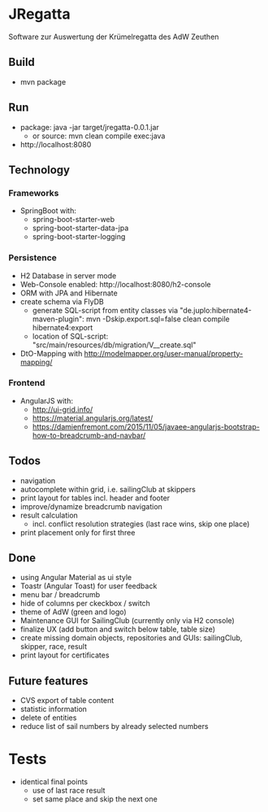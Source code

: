 # JRegatta
Software zur Auswertung der Krümelregatta des AdW Zeuthen 

## Build
* mvn package

## Run
* package: java -jar target/jregatta-0.0.1.jar
  * or source: mvn clean compile exec:java
* http://localhost:8080

## Technology
### Frameworks
* SpringBoot with:
  * spring-boot-starter-web
  * spring-boot-starter-data-jpa
  * spring-boot-starter-logging

### Persistence
* H2 Database in server mode
* Web-Console enabled: http://localhost:8080/h2-console
* ORM with JPA and Hibernate
* create schema via FlyDB
  * generate SQL-script from entity classes via "de.juplo:hibernate4-maven-plugin": mvn -Dskip.export.sql=false clean compile hibernate4:export
  * location of SQL-script: "src/main/resources/db/migration/V<version>__create.sql"
* DtO-Mapping with http://modelmapper.org/user-manual/property-mapping/

### Frontend
* AngularJS with:
  * http://ui-grid.info/
  * https://material.angularjs.org/latest/
  * https://damienfremont.com/2015/11/05/javaee-angularjs-bootstrap-how-to-breadcrumb-and-navbar/

## Todos
* navigation
* autocomplete within grid, i.e. sailingClub at skippers
* print layout for tables incl. header and footer
* improve/dynamize breadcrumb navigation
* result calculation
  * incl. conflict resolution strategies (last race wins, skip one place)
* print placement only for first three

## Done
* using Angular Material as ui style
* Toastr (Angular Toast) for user feedback
* menu bar / breadcrumb
* hide of columns per ckeckbox / switch
* theme of AdW (green and logo)
* Maintenance GUI for SailingClub (currently only via H2 console)
* finalize UX (add button and switch below table, table size)
* create missing domain objects, repositories and GUIs: sailingClub, skipper, race, result 
* print layout for certificates

## Future features
* CVS export of table content
* statistic information
* delete of entities
* reduce list of sail numbers by already selected numbers

# Tests

* identical final points
  * use of last race result
  * set same place and skip the next one

